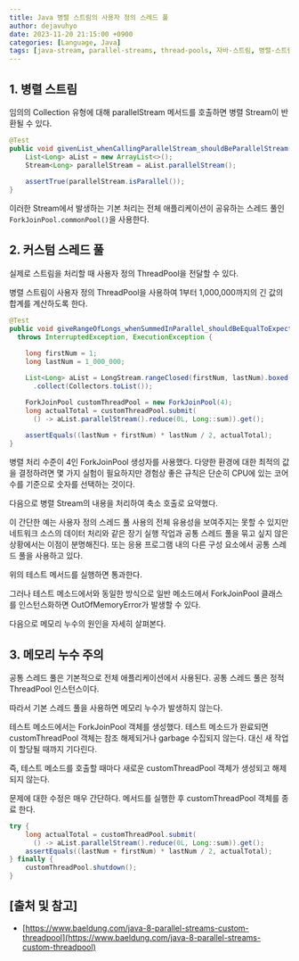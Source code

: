 ```yaml
---
title: Java 병렬 스트림의 사용자 정의 스레드 풀
author: dejavuhyo
date: 2023-11-20 21:15:00 +0900
categories: [Language, Java]
tags: [java-stream, parallel-streams, thread-pools, 자바-스트림, 병렬-스트림, 스레드-풀]
---
```


## 1. 병렬 스트림
임의의 Collection 유형에 대해 parallelStream 메서드를 호출하면 병렬 Stream이 반환될 수 있다.

```java
@Test
public void givenList_whenCallingParallelStream_shouldBeParallelStream(){
    List<Long> aList = new ArrayList<>();
    Stream<Long> parallelStream = aList.parallelStream();
        
    assertTrue(parallelStream.isParallel());
}
```

이러한 Stream에서 발생하는 기본 처리는 전체 애플리케이션이 공유하는 스레드 풀인 `ForkJoinPool.commonPool()`을 사용한다.

## 2. 커스텀 스레드 풀
실제로 스트림을 처리할 때 사용자 정의 ThreadPool을 전달할 수 있다.

병렬 스트림이 사용자 정의 ThreadPool을 사용하여 1부터 1,000,000까지의 긴 값의 합계를 계산하도록 한다.

```java
@Test
public void giveRangeOfLongs_whenSummedInParallel_shouldBeEqualToExpectedTotal() 
  throws InterruptedException, ExecutionException {
    
    long firstNum = 1;
    long lastNum = 1_000_000;

    List<Long> aList = LongStream.rangeClosed(firstNum, lastNum).boxed()
      .collect(Collectors.toList());

    ForkJoinPool customThreadPool = new ForkJoinPool(4);
    long actualTotal = customThreadPool.submit(
      () -> aList.parallelStream().reduce(0L, Long::sum)).get();
 
    assertEquals((lastNum + firstNum) * lastNum / 2, actualTotal);
}
```

병렬 처리 수준이 4인 ForkJoinPool 생성자를 사용했다. 다양한 환경에 대한 최적의 값을 결정하려면 몇 가지 실험이 필요하지만 경험상 좋은 규칙은 단순히 CPU에 있는 코어 수를 기준으로 숫자를 선택하는 것이다.

다음으로 병렬 Stream의 내용을 처리하여 축소 호출로 요약했다.

이 간단한 예는 사용자 정의 스레드 풀 사용의 전체 유용성을 보여주지는 못할 수 있지만 네트워크 소스의 데이터 처리와 같은 장기 실행 작업과 공통 스레드 풀을 묶고 싶지 않은 상황에서는 이점이 분명해진다. 또는 응용 프로그램 내의 다른 구성 요소에서 공통 스레드 풀을 사용하고 있다.

위의 테스트 메서드를 실행하면 통과한다.

그러나 테스트 메소드에서와 동일한 방식으로 일반 메소드에서 ForkJoinPool 클래스를 인스턴스화하면 OutOfMemoryError가 발생할 수 있다.

다음으로 메모리 누수의 원인을 자세히 살펴본다.

## 3. 메모리 누수 주의
공통 스레드 풀은 기본적으로 전체 애플리케이션에서 사용된다. 공통 스레드 풀은 정적 ThreadPool 인스턴스이다.

따라서 기본 스레드 풀을 사용하면 메모리 누수가 발생하지 않는다.

테스트 메소드에서는 ForkJoinPool 객체를 생성했다. 테스트 메소드가 완료되면 customThreadPool 객체는 참조 해제되거나 garbage 수집되지 않는다. 대신 새 작업이 할당될 때까지 기다린다.

즉, 테스트 메소드를 호출할 때마다 새로운 customThreadPool 객체가 생성되고 해제되지 않는다.

문제에 대한 수정은 매우 간단하다. 메서드를 실행한 후 customThreadPool 객체를 종료 한다.

```java
try {
    long actualTotal = customThreadPool.submit(
      () -> aList.parallelStream().reduce(0L, Long::sum)).get();
    assertEquals((lastNum + firstNum) * lastNum / 2, actualTotal);
} finally {
    customThreadPool.shutdown();
}
```

## [출처 및 참고]
* [https://www.baeldung.com/java-8-parallel-streams-custom-threadpool](https://www.baeldung.com/java-8-parallel-streams-custom-threadpool)
